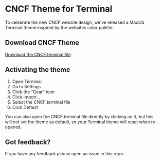 # CNCF Theme for Terminal

To celebrate the new CNCF website design, we've released a MacOS Terminal theme inspired by the websites color palette.

## Download CNCF Theme

[Download the CNCF.terminal file](https://dev-cncfci.pantheonsite.io/wp-content/themes/cncf-twenty-two/source/terminal/CNCF.terminal).

## Activating the theme

1. Open Terminal
2. Go to Settings
2. Click the "Gear" icon
3. Click Import...
4. Select the CNCF.terminal file
5. Click Default

You can also open the CNCF.terminal file directly by clicking on it, but this will not set the theme as default, so your Terminal theme will reset when re-opened.

## Got feedback?

If you have any feedback please open an issue in this repo.
